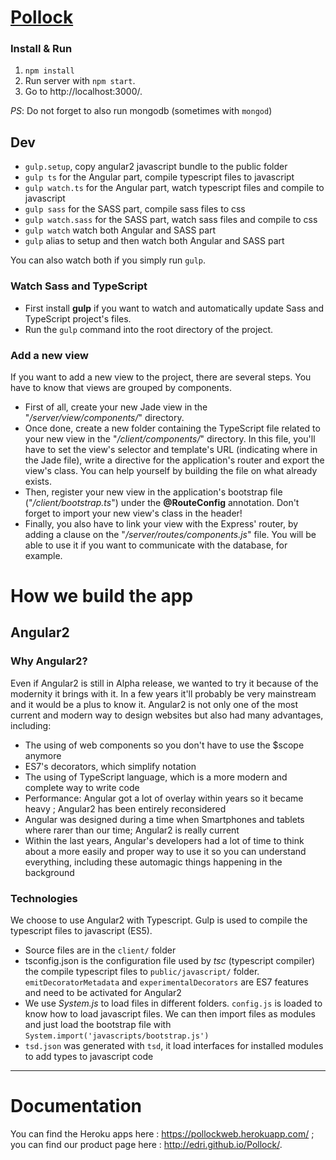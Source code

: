 # [Pollock](http://edri.github.io/Pollock/)

### Install & Run

 1. `npm install`
 2. Run server with `npm start`.
 3. Go to http://localhost:3000/.

*PS*: Do not forget to also run mongodb (sometimes with `mongod`)

## Dev

 - `gulp.setup`, copy angular2 javascript bundle to the public folder
 - `gulp ts` for the Angular part, compile typescript files to javascript
 - `gulp watch.ts` for the Angular part, watch typescript files and compile to javascript
 - `gulp sass` for the SASS part, compile sass files to css
 - `gulp watch.sass` for the SASS part, watch sass files and compile to css
 - `gulp watch` watch both Angular and SASS part
 - `gulp` alias to setup and then watch both Angular and SASS part

You can also watch both if you simply run `gulp`.

### Watch Sass and TypeScript

 - First install **gulp** if you want to watch and automatically update Sass and TypeScript project's files.
 - Run the `gulp` command into the root directory of the project.

### Add a new view

If you want to add a new view to the project, there are several steps. You have to know that views are grouped by components.
- First of all, create your new Jade view in the "*/server/view/components/*" directory.
- Once done, create a new folder containing the TypeScript file related to your new view in the "*/client/components/*" directory. In this file, you'll have to set the view's selector and template's URL (indicating where in the Jade file), write a directive for the application's router and export the view's class. You can help yourself by building the file on what already exists.
- Then, register your new view in the application's bootstrap file ("*/client/bootstrap.ts*") under the **@RouteConfig** annotation. Don't forget to import your new view's class in the header!
- Finally, you also have to link your view with the Express' router, by adding a clause on the "*/server/routes/components.js*" file. You will be able to use it if you want to communicate with the database, for example.

# How we build the app

## Angular2

### Why Angular2?
Even if Angular2 is still in Alpha release, we wanted to try it because of the modernity it brings with it. In a few years it'll probably be very mainstream and it would be a plus to know it.
Angular2 is not only one of the most current and modern way to design websites but also had many advantages, including:
- The using of web components so you don't have to use the $scope anymore
- ES7's decorators, which simplify notation
- The using of TypeScript language, which is a more modern and complete way to write code
- Performance: Angular got a lot of overlay within years so it became heavy ; Angular2 has been entirely reconsidered
- Angular was designed during a time when Smartphones and tablets where rarer than our time; Angular2 is really current
- Within the last years, Angular's developers had a lot of time to think about a more easily and proper way to use it so you can understand everything, including these automagic things happening in the background

### Technologies
We choose to use Angular2 with Typescript. Gulp is used to compile the typescript files to javascript (ES5).

 - Source files are in the `client/` folder
 - tsconfig.json is the configuration file used by *tsc* (typescript compiler) the compile typescript files to `public/javascript/` folder. `emitDecoratorMetadata` and `experimentalDecorators` are ES7 features and need to be activated for Angular2
 - We use *System.js* to load files in different folders. `config.js` is loaded to know how to load javascript files. We can then import files as modules and just load the bootstrap file with `System.import('javascripts/bootstrap.js')`
 - `tsd.json` was generated with `tsd`, it load interfaces for installed modules to add types to javascript code

---

# Documentation

You can find the Heroku apps here : https://pollockweb.herokuapp.com/ ; you can find our product page here : http://edri.github.io/Pollock/.
